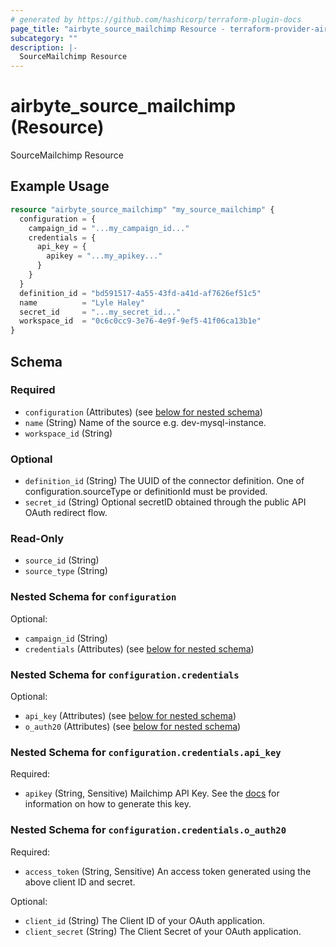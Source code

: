 ```yaml
---
# generated by https://github.com/hashicorp/terraform-plugin-docs
page_title: "airbyte_source_mailchimp Resource - terraform-provider-airbyte"
subcategory: ""
description: |-
  SourceMailchimp Resource
---
```


# airbyte_source_mailchimp (Resource)

SourceMailchimp Resource

## Example Usage

```terraform
resource "airbyte_source_mailchimp" "my_source_mailchimp" {
  configuration = {
    campaign_id = "...my_campaign_id..."
    credentials = {
      api_key = {
        apikey = "...my_apikey..."
      }
    }
  }
  definition_id = "bd591517-4a55-43fd-a41d-af7626ef51c5"
  name          = "Lyle Haley"
  secret_id     = "...my_secret_id..."
  workspace_id  = "0c6c0cc9-3e76-4e9f-9ef5-41f06ca13b1e"
}
```

<!-- schema generated by tfplugindocs -->
## Schema

### Required

- `configuration` (Attributes) (see [below for nested schema](#nestedatt--configuration))
- `name` (String) Name of the source e.g. dev-mysql-instance.
- `workspace_id` (String)

### Optional

- `definition_id` (String) The UUID of the connector definition. One of configuration.sourceType or definitionId must be provided.
- `secret_id` (String) Optional secretID obtained through the public API OAuth redirect flow.

### Read-Only

- `source_id` (String)
- `source_type` (String)

<a id="nestedatt--configuration"></a>
### Nested Schema for `configuration`

Optional:

- `campaign_id` (String)
- `credentials` (Attributes) (see [below for nested schema](#nestedatt--configuration--credentials))

<a id="nestedatt--configuration--credentials"></a>
### Nested Schema for `configuration.credentials`

Optional:

- `api_key` (Attributes) (see [below for nested schema](#nestedatt--configuration--credentials--api_key))
- `o_auth20` (Attributes) (see [below for nested schema](#nestedatt--configuration--credentials--o_auth20))

<a id="nestedatt--configuration--credentials--api_key"></a>
### Nested Schema for `configuration.credentials.api_key`

Required:

- `apikey` (String, Sensitive) Mailchimp API Key. See the <a href="https://docs.airbyte.com/integrations/sources/mailchimp">docs</a> for information on how to generate this key.


<a id="nestedatt--configuration--credentials--o_auth20"></a>
### Nested Schema for `configuration.credentials.o_auth20`

Required:

- `access_token` (String, Sensitive) An access token generated using the above client ID and secret.

Optional:

- `client_id` (String) The Client ID of your OAuth application.
- `client_secret` (String) The Client Secret of your OAuth application.


